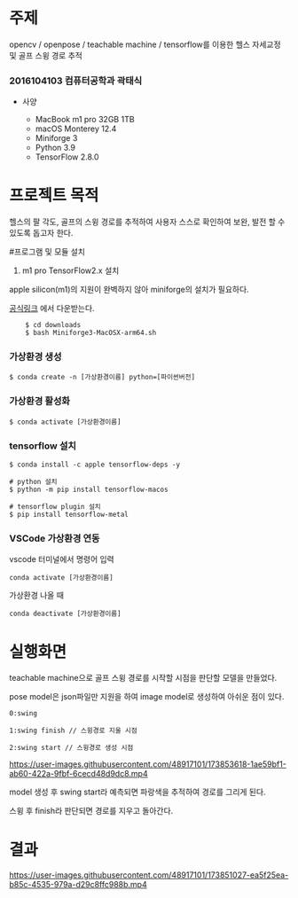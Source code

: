 # 주제

opencv / openpose / teachable machine / tensorflow를 이용한 헬스 자세교정 및 골프 스윙 경로 추적

### 2016104103 컴퓨터공학과 곽태식

* 사양

    - MacBook m1 pro 32GB 1TB
    - macOS Monterey 12.4
    - Miniforge 3
    - Python 3.9
    - TensorFlow 2.8.0

# 프로젝트 목적

헬스의 팔 각도, 골프의 스윙 경로를 추적하여 사용자 스스로 확인하여 보완, 발전 할 수 있도록 돕고자 한다.


#프로그램 및 모듈 설치

1. m1 pro TensorFlow2.x 설치
  
  apple silicon(m1)의 지원이 완벽하지 않아 miniforge의 설치가 필요하다.

  [공식링크](https://github.com/conda-forge/miniforge/) 에서 다운받는다.
  
        $ cd downloads
        $ bash Miniforge3-MacOSX-arm64.sh
  
  ### 가상환경 생성
  
    $ conda create -n [가상환경이름] python=[파이썬버전]
    
  ### 가상환경 활성화
  
    $ conda activate [가상환경이름]
  
  ### tensorflow 설치
  
    $ conda install -c apple tensorflow-deps -y
    
    # python 설치
    $ python -m pip install tensorflow-macos
    
    # tensorflow plugin 설치
    $ pip install tensorflow-metal
    
  ### VSCode 가상환경 연동
  
   vscode 터미널에서 명령어 입력  
   
    conda activate [가상환경이름]
    
   가상환경 나올 때
   
    conda deactivate [가상환경이름]

# 실행화면

teachable machine으로 골프 스윙 경로를 시작할 시점을 판단할 모델을 만들었다.

pose model은 json파일만 지원을 하여 image model로 생성하여 아쉬운 점이 있다.

    0:swing

    1:swing finish // 스윙경로 지울 시점

    2:swing start // 스윙경로 생성 시점

https://user-images.githubusercontent.com/48917101/173853618-1ae59bf1-ab60-422a-9fbf-6cecd48d9dc8.mp4


model 생성 후 swing start라 예측되면 파랑색을 추적하여 경로를 그리게 된다.

스윙 후 finish라 판단되면 경로를 지우고 돌아간다.

# 결과

https://user-images.githubusercontent.com/48917101/173851027-ea5f25ea-b85c-4535-979a-d29c8ffc988b.mp4

